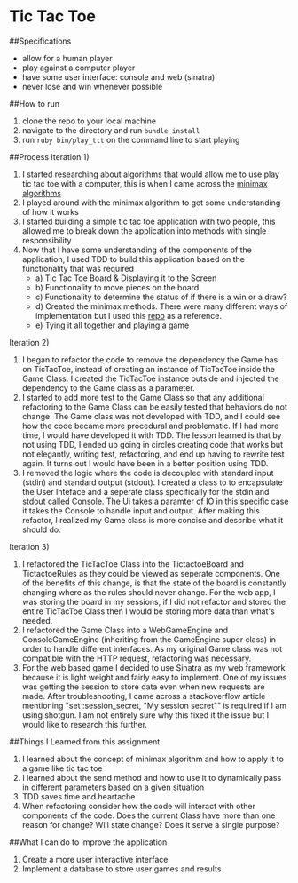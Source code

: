 # Tic Tac Toe

##Specifications
- allow for a human player
- play against a computer player
- have some user interface: console and web (sinatra)
- never lose and win whenever possible

##How to run
1. clone the repo to your local machine
2. navigate to the directory and run ```bundle install```
3. run ```ruby bin/play_ttt``` on the command line to start playing

##Process
Iteration 1)
1. I started researching about algorithms that would allow me to use play tic tac toe with a computer, this is when I came across the [minimax algorithms](http://neverstopbuilding.com/minimax)
2. I played around with the minimax algorithm to get some understanding of how it works
3. I started building a simple tic tac toe application with two people, this allowed me to break down the application into methods with single responsibility
4. Now that I have some understanding of the components of the application, I used TDD to build this application based on the functionality that was required
    * a) Tic Tac Toe Board & Displaying it to the Screen
    * b) Functionality to move pieces on the board
    * c) Functionality to determine the status of if there is a win or a draw?
    * d) Created the minimax methods.  There were many different ways of implementation but I used this [repo](https://github.com/chongkim/ttt-ruby-gosu) as a reference.
    * e) Tying it all together and playing a game

Iteration 2)
1. I began to refactor the code to remove the dependency the Game has on TicTacToe, instead of creating an instance of TicTacToe inside the Game Class. I created the TicTacToe instance outside and injected the dependency to the Game class as a parameter.
2. I started to add more test to the Game Class so that any additional refactoring to the Game Class can be easily tested that behaviors do not change. The Game class was not developed with TDD, and I could see how the code became more procedural and problematic. If I had more time, I would have developed it with TDD. The lesson learned is that by not using TDD, I ended up going in circles creating code that works but not elegantly, writing test, refactoring, and end up having to rewrite test again. It turns out I would have been in a better position using TDD.
3. I removed the logic where the code is decoupled with standard input (stdin) and standard output (stdout). I created a class to to encapsulate the User Inteface and a seperate class specifically for the stdin and stdout called Console.  The Ui takes a paramter of IO in this specific case it takes the Console to handle input and output. After making this refactor, I realized my Game class is more concise and describe what it should do.

Iteration 3)
1. I refactored the TicTacToe Class into the TictactoeBoard and TictactoeRules as they could be viewed as seperate components. One of the benefits of this change, is that the state of the board is constantly changing where as the rules should never change. For the web app, I was storing the board in my sessions, if I did not refactor and stored the entire TicTacToe Class then I would be storing more data than what's needed.
2. I refactored the Game Class into a WebGameEngine and ConsoleGameEngine (inheriting from the GameEngine super class) in order to handle different interfaces. As my original Game class was not compatible with the HTTP request, refactoring was necessary.
3. For the web based game I decided to use Sinatra as my web framework because it is light weight and fairly easy to implement. One of my issues was getting the session to store data even when new requests are made. After troubleshooting, I came across a stackoverflow article mentioning "set :session_secret, "My session secret"" is required if I am using shotgun. I am not entirely sure why this fixed it the issue but I would like to research this further.



##Things I Learned from this assignment
1. I learned about the concept of minimax algorithm and how to apply it to a game like tic tac toe
2. I learned about the send method and how to use it to dynamically pass in different parameters based on a given situation
3. TDD saves time and heartache
4. When refactoring consider how the code will interact with other components of the code. Does the current Class have more than one reason for change? Will state change? Does it serve a single purpose?

##What I can do to improve the application
1. Create a more user interactive interface
2. Implement a database to store user games and results